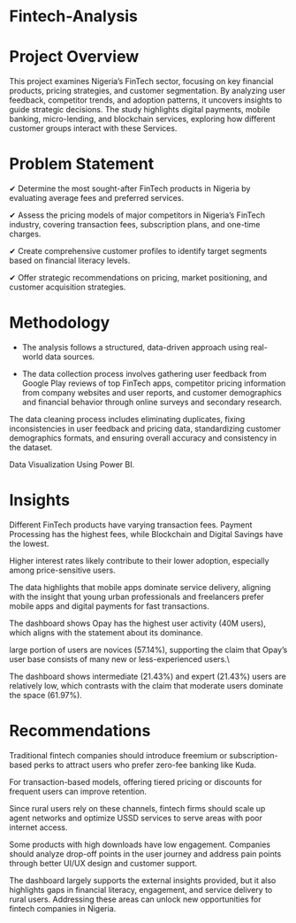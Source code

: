 # Fintech-Analysis
# Project Overview
This project examines Nigeria’s FinTech sector, focusing on key financial products, pricing strategies, and customer segmentation. By analyzing user feedback, competitor trends, and adoption patterns, it uncovers insights to guide strategic decisions. The study highlights digital payments, mobile banking, micro-lending, and blockchain services, exploring how different customer groups interact with these Services.

# Problem Statement
✔ Determine the most sought-after FinTech products in Nigeria by evaluating average fees and preferred services.

✔ Assess the pricing models of major competitors in Nigeria’s FinTech industry, covering transaction fees, subscription plans, and one-time charges.

✔ Create comprehensive customer profiles to identify target segments based on financial literacy levels.

✔ Offer strategic recommendations on pricing, market positioning, and customer acquisition strategies.

# Methodology
- The analysis follows a structured, data-driven approach using real-world data sources.

- The data collection process involves gathering user feedback from Google Play reviews of top FinTech apps, competitor pricing information from company websites and user reports, and customer demographics and financial behavior through online surveys and secondary research.

The data cleaning process includes eliminating duplicates, fixing inconsistencies in user feedback and pricing data, standardizing customer demographics formats, and ensuring overall accuracy and consistency in the dataset.

Data Visualization Using Power BI.
# Insights
Different FinTech products have varying transaction fees. Payment Processing has the highest fees, while Blockchain and Digital Savings have the lowest.

Higher interest rates likely contribute to their lower adoption, especially among price-sensitive users.

The data highlights that mobile apps dominate service delivery, aligning with the insight that young urban professionals and freelancers prefer mobile apps and digital payments for fast transactions.

The dashboard shows Opay has the highest user activity (40M users), which aligns with the statement about its dominance.

large portion of users are novices (57.14%), supporting the claim that Opay’s user base consists of many new or less-experienced users.\

The dashboard shows intermediate (21.43%) and expert (21.43%) users are relatively low, which contrasts with the claim that moderate users dominate the space (61.97%).
# Recommendations
Traditional fintech companies should introduce freemium or subscription-based perks to attract users who prefer zero-fee banking like Kuda.

For transaction-based models, offering tiered pricing or discounts for frequent users can improve retention.

Since rural users rely on these channels, fintech firms should scale up agent networks and optimize USSD services to serve areas with poor internet access.

Some products with high downloads have low engagement. Companies should analyze drop-off points in the user journey and address pain points through better UI/UX design and customer support.

The dashboard largely supports the external insights provided, but it also highlights gaps in financial literacy, engagement, and service delivery to rural users. Addressing these areas can unlock new opportunities for fintech companies in Nigeria.

